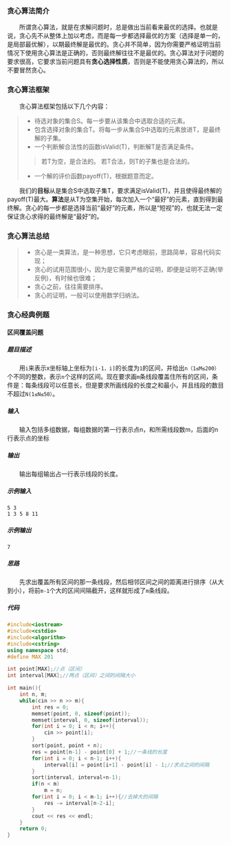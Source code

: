 ###  贪心算法简介
&emsp;&emsp;所谓贪心算法，就是在求解问题时，总是做出当前看来最优的选择。也就是说，贪心先不从整体上加以考虑，而是每一步都选择最优的方案（选择是单一的，是局部最优解），以期最终解是最优的。贪心并不简单，因为你需要严格证明当前情况下使用贪心算法是正确的，否则最终解往往不是最优的。贪心算法对于问题的要求很高，它要求当前问题具有**贪心选择性质**，否则是不能使用贪心算法的，所以不要冒然贪心。

###  贪心算法框架
&emsp;&emsp;贪心算法框架包括以下几个内容：
>* 待选对象的集合S。每一步要从该集合中选取合适的元素。
>* 包含选择对象的集合T。将每一步从集合S中选取的元素放进T，是最终解的子集。
>* 一个判断解合法性的函数isValid(T)，判断解T是否满足条件。
> > 若T为空，是合法的。
> > 若T合法，则T的子集也是合法的。
>* 一个解的评价函数payoff(T)，根据题意而定。

&emsp;&emsp;我们的**目标**从是集合S中选取子集T，要求满足isValid(T)，并且使得最终解的payoff(T)最大。**算法**是从T为空集开始，每次加入一个“最好”的元素，直到得到最终解。贪心的每一步都是选择当前“最好”的元素，所以是“短视”的，也就无法一定保证贪心求得的最终解是“最好”的。

###  贪心算法总结
>* 贪心是一类算法，是一种思想，它只考虑眼前，思路简单，容易代码实现；
>* 贪心的试用范围很小，因为是它需要严格的证明，即便是证明不正确(举反例)，有时候也很难；
>* 贪心之前，往往需要排序。
>* 贪心的证明，一般可以使用数学归纳法。

###  贪心经典例题
####  区间覆盖问题
#####  题目描述
&emsp;&emsp;用`i`来表示x坐标轴上坐标为`[i-1，i]`的长度为`1`的区间，并给出`n（1≤M≤200）`个不同的整数，表示`n`个这样的区间。现在要求画`m`条线段覆盖住所有的区间，条件是：每条线段可以任意长，但是要求所画线段的长度之和最小，并且线段的数目不超过`N(1≤N≤50）`。
#####  输入
&emsp;&emsp;输入包括多组数据，每组数据的第一行表示点n，和所需线段数m，后面的n行表示点的坐标
#####  输出
&emsp;&emsp;输出每组输出占一行表示线段的长度。
#####  示例输入
```
5 3
1 3 5 8 11
```
#####  示例输出
```
7
```
#####  思路
&emsp;&emsp;先求出覆盖所有区间的那一条线段，然后相邻区间之间的距离进行排序（从大到小），将前`m-1`个大的区间间隔截开，这样就形成了`m`条线段。
#####  代码
```cpp
#include<iostream>
#include<cstdio>
#include<algorithm>
#include<cstring>
using namespace std;
#define MAX 201

int point[MAX];//点（区间）
int interval[MAX];//两点（区间）之间的间隔大小

int main(){
	int n, m;
	while(cin >> n >> m){
		int res = 0;
		memset(point, 0, sizeof(point));
		memset(interval, 0, sizeof(interval));
		for(int i = 0; i < n; i++){
			cin >> point[i];
		}
		sort(point, point + n);
		res = point[n-1] - point[0] + 1;//一条线的长度
		for(int i = 0; i < n-1; i++){
			interval[i] = point[i+1] - point[i] - 1;//求点之间的间隔
		}
		sort(interval, interval+n-1);
		if(n < m)
			m = n;
		for(int i = 0; i < m-1; i++){//去掉大的间隔
			res -= interval[n-2-i];
		}
		cout << res << endl;
	}
	return 0;
}
```